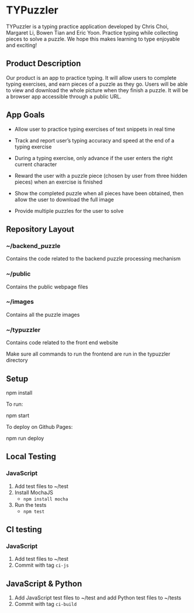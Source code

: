 # TYPuzzler

TYPuzzler is a typing practice application developed by Chris Choi, Margaret Li, Bowen Tian and Eric Yoon. Practice typing while collecting pieces to solve a puzzle. We hope this makes learning to type enjoyable and exciting!

## Product Description
Our product is an app to practice typing. It will allow users to complete typing exercises, and earn pieces of a puzzle as they go. Users will be able to view and download the whole picture when they finish a puzzle. It will be a browser app accessible through a public URL.

## App Goals

* Allow user to practice typing exercises of text snippets in real time

* Track and report user’s typing accuracy and speed at the end of a typing exercise

* During a typing exercise, only advance if the user enters the right current character

* Reward the user with a puzzle piece (chosen by user from three hidden pieces) when an exercise is finished

* Show the completed puzzle when all pieces have been obtained, then allow the user to download the full image

* Provide multiple puzzles for the user to solve

## Repository Layout
### \~/backend_puzzle
Contains the code related to the backend puzzle processing mechanism

### \~/public
Contains the public webpage files

### \~/images
Contains all the puzzle images

### \~/typuzzler
Contains code related to the front end website

Make sure all commands to run the frontend are run in the typuzzler directory

## Setup

npm install

To run:

npm start

To deploy on Github Pages:

npm run deploy

## Local Testing

### JavaScript
1. Add test files to ~/test
2. Install MochaJS
    - `npm install mocha`
3. Run the tests
    - `npm test`

## CI testing

### JavaScript
1. Add test files to ~/test
2. Commit with tag `ci-js`

## JavaScript & Python
1. Add JavaScript test files to ~/test and add Python test files to ~/tests
2. Commit with tag `ci-build`